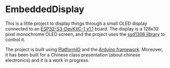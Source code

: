 # EmbeddedDisplay

This is a little project to display things through a small OLED display connected to an
[ESP32-S3-DevKitC-1 v1.1](https://docs.espressif.com/projects/esp-dev-kits/en/latest/esp32s3/esp32-s3-devkitc-1/user_guide.html#esp32-s3-devkitc-1-v1-1) board.
The display is a 128x32 pixel monochrome OLED screen,
and the project uses the [ssd1306 library](https://github.com/adafruit/Adafruit_SSD1306) to control it.

The project is built using [PlatformIO](https://platformio.org/)
and the [Arduino framework](https://docs.platformio.org/en/latest/frameworks/arduino.html).
Moreover, it has been built for a Chinese class presentation (about chinese electronics)
and it is a work in progress.

